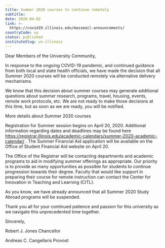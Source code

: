 ```yaml
---
title: Summer 2020 courses to continue remotely
subtitle: 
date: 2020-04-02
link: >-
  https://covid19.illinois.edu/massmail-announcements/
countryCode: us
status: published
instituteSlug: us-illinois
---
```

Dear Members of the University Community,

In response to the ongoing COVID-19 pandemic, and continued guidance from both local and state health officials, we have made the decision that all Summer 2020 courses will be conducted remotely via alternative delivery mechanisms.

We know that this decision about summer courses may generate additional questions about summer research, programs, travel, housing, events, remote work protocols, etc. We are not ready to make those decisions at this time, but as soon as we are ready, you will be notified.

More details about Summer 2020 courses

Registration for Summer session begins on April 20, 2020. Additional information regarding dates and deadlines may be found here https://registrar.illinois.edu/academic-calendars/summer-2020-academic-calendar/ . The Summer Financial Aid application will be available on the Office of Student Financial Aid website on April 20.

The Office of the Registrar will be contacting departments and academic programs to aid in modifying summer offerings as appropriate. Our priority is to provide as many opportunities as possible for students to continue progression towards their degree. 
Faculty that would like support in preparing their course for remote instruction can contact the Center for Innovation in Teaching and Learning (CITL).

As you know, we have already announced that all Summer 2020 Study Abroad programs will be suspended.

Thank you all for your continued patience and passion for this university as we navigate this unprecedented time together.

Sincerely,

Robert J. Jones
Chancellor

Andreas C. Cangellaris
Provost